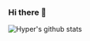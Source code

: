 ### Hi there 👋

![Hyper's github stats](https://github-readme-stats.vercel.app/api?username=hyperjiang&count_private=true)
